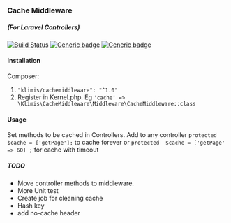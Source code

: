### Cache Middleware 
##### (For Laravel Controllers)
[![Build Status](https://travis-ci.org/klimis/cache-middleware.svg?branch=master)](https://travis-ci.org/klimis/cache-middleware)
[![Generic badge](https://img.shields.io/badge/stable-1.0.4-<COLOR>.svg)](https://github.com/klimis/cache-middleware/tree/1.0.4)
[![Generic badge](https://img.shields.io/badge/licence-MIT-BROWN.svg)](https://opensource.org/licenses/MIT)

#### Installation
Composer:
1. `"klimis/cachemiddleware": "^1.0"`
2. Register in Kernel.php.  Eg `'cache' => \Klimis\CacheMiddleware\Middleware\CacheMiddleware::class`   
#### Usage
Set methods to be cached in Controllers. Add to any controller `protected $cache = ['getPage'];` to cache forever or 
`protected  $cache = ['getPage' => 60] ;` for cache with timeout


##### TODO
* Move controller methods to middleware.
* More Unit test
* Create job for cleaning cache 
* Hash key
* add no-cache header

